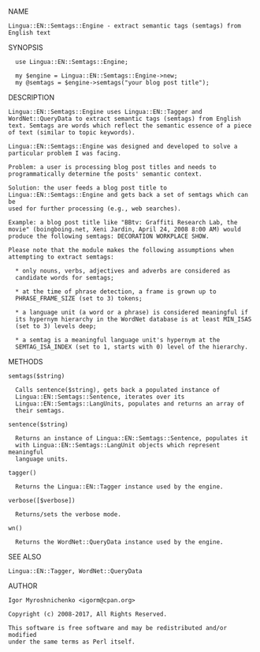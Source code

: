 NAME

    Lingua::EN::Semtags::Engine - extract semantic tags (semtags) from
    English text

SYNOPSIS

      use Lingua::EN::Semtags::Engine;
      
      my $engine = Lingua::EN::Semtags::Engine->new;
      my @semtags = $engine->semtags("your blog post title");

DESCRIPTION

    Lingua::EN::Semtags::Engine uses Lingua::EN::Tagger and
    WordNet::QueryData to extract semantic tags (semtags) from English
    text. Semtags are words which reflect the semantic essence of a piece
    of text (similar to topic keywords).

    Lingua::EN::Semtags::Engine was designed and developed to solve a
    particular problem I was facing.

    Problem: a user is processing blog post titles and needs to
    programmatically determine the posts' semantic context.

    Solution: the user feeds a blog post title to
    Lingua::EN::Semtags::Engine and gets back a set of semtags which can be
    used for further processing (e.g., web searches).

    Example: a blog post title like "BBtv: Graffiti Research Lab, the
    movie" (boingboing.net, Xeni Jardin, April 24, 2008 8:00 AM) would
    produce the following semtags: DECORATION WORKPLACE SHOW.

    Please note that the module makes the following assumptions when
    attempting to extract semtags:

      * only nouns, verbs, adjectives and adverbs are considered as
      candidate words for semtags;

      * at the time of phrase detection, a frame is grown up to
      PHRASE_FRAME_SIZE (set to 3) tokens;

      * a language unit (a word or a phrase) is considered meaningful if
      its hypernym hierarchy in the WordNet database is at least MIN_ISAS
      (set to 3) levels deep;

      * a semtag is a meaningful language unit's hypernym at the
      SEMTAG_ISA_INDEX (set to 1, starts with 0) level of the hierarchy.

 METHODS

    semtags($string)

      Calls sentence($string), gets back a populated instance of
      Lingua::EN::Semtags::Sentence, iterates over its
      Lingua::EN::Semtags::LangUnits, populates and returns an array of
      their semtags.

    sentence($string)

      Returns an instance of Lingua::EN::Semtags::Sentence, populates it
      with Lingua::EN::Semtags::LangUnit objects which represent meaningful
      language units.

    tagger()

      Returns the Lingua::EN::Tagger instance used by the engine.

    verbose([$verbose])

      Returns/sets the verbose mode.

    wn()

      Returns the WordNet::QueryData instance used by the engine.

SEE ALSO

    Lingua::EN::Tagger, WordNet::QueryData

AUTHOR

    Igor Myroshnichenko <igorm@cpan.org>

    Copyright (c) 2008-2017, All Rights Reserved.

    This software is free software and may be redistributed and/or modified
    under the same terms as Perl itself.


